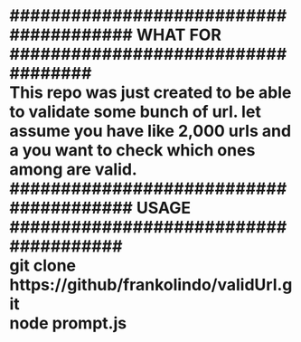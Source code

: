 <h1>####################################### WHAT FOR ###################################<br>
This repo was just created to be able to validate some bunch of url. let assume you have like 2,000 urls and a you want to check which ones among are valid. <br>
####################################### USAGE ######################################<br>
git clone https://github/frankolindo/validUrl.git<br>
node prompt.js

